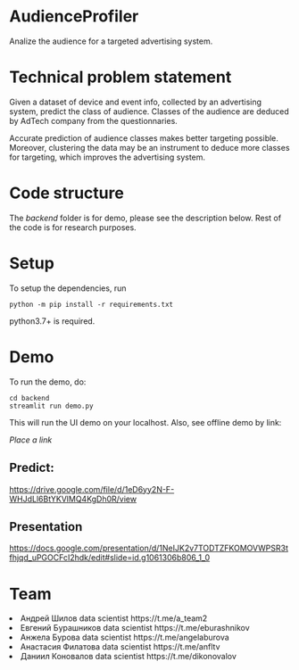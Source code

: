 # AudienceProfiler
Analize the audience for a targeted advertising system.


# Technical problem statement

Given a dataset of device and event info, collected by an advertising system, predict the class of audience. Classes of the audience are deduced by AdTech company from the questionnaries.

Accurate prediction of audience classes makes better targeting possible. Moreover, clustering the data may be an instrument to deduce more classes for targeting, which improves the advertising system.

# Code structure

The *backend* folder is for demo, please see the description below. Rest of the code is for research purposes. 
# Setup
To setup the dependencies, run 

    python -m pip install -r requirements.txt

python3.7+ is required.

# Demo
To run the demo, do:

    cd backend
    streamlit run demo.py

This will run the UI demo on your localhost. Also, see offline demo by link:

*Place a link*

## Predict:

https://drive.google.com/file/d/1eD6yy2N-F-WHJdLl6BtYKVlMQ4KgDh0R/view

## Presentation

https://docs.google.com/presentation/d/1NeIJK2v7TODTZFKOMOVWPSR3tfhjqd_uPGOCFcI2hdk/edit#slide=id.g1061306b806_1_0

# Team


   <li>Андрей Шилов data scientist https://t.me/a_team2</li>
	<li>Евгений Бурашников data scientist https://t.me/eburashnikov</li>
	<li>Анжела Бурова data scientist https://t.me/angelaburova</li>
	<li>Анастасия Филатова data scientist https://t.me/anfltv</li>
	<li>Даниил Коновалов data scientist https://t.me/dikonovalov</li>

